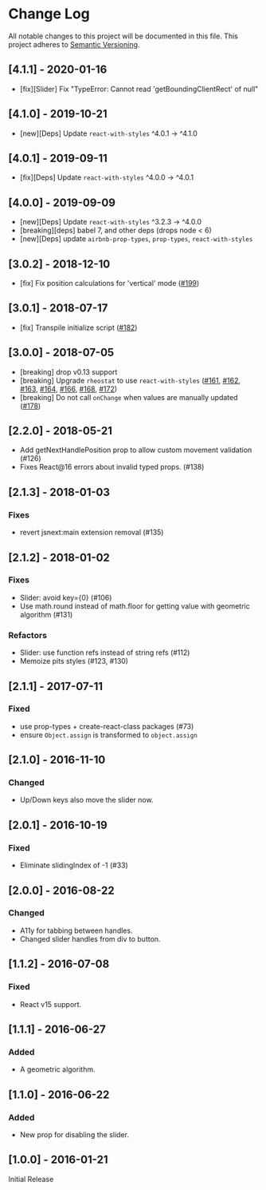 # Change Log

All notable changes to this project will be documented in this file.
This project adheres to [Semantic Versioning](http://semver.org/).

## [4.1.1] - 2020-01-16
- [fix][Slider] Fix "TypeError: Cannot read 'getBoundingClientRect' of null"

## [4.1.0] - 2019-10-21
- [new][Deps] Update `react-with-styles` ^4.0.1 -> ^4.1.0

## [4.0.1] - 2019-09-11
- [fix][Deps] Update `react-with-styles` ^4.0.0 -> ^4.0.1

## [4.0.0] - 2019-09-09
- [new][Deps] Update `react-with-styles` ^3.2.3 -> ^4.0.0
- [breaking][deps] babel 7, and other deps (drops node < 6)
- [new][Deps] update `airbnb-prop-types`, `prop-types`, `react-with-styles`

## [3.0.2] - 2018-12-10
- [fix] Fix position calculations for 'vertical' mode ([#199](https://github.com/airbnb/rheostat/pull/199))

## [3.0.1] - 2018-07-17
- [fix] Transpile initialize script ([#182](https://github.com/airbnb/rheostat/pull/182))

## [3.0.0] - 2018-07-05
- [breaking] drop v0.13 support
- [breaking] Upgrade `rheostat` to use `react-with-styles` ([#161](https://github.com/airbnb/rheostat/pull/161), [#162](https://github.com/airbnb/rheostat/pull/162), [#163](https://github.com/airbnb/rheostat/pull/163), [#164](https://github.com/airbnb/rheostat/pull/164), [#166](https://github.com/airbnb/rheostat/pull/166), [#168](https://github.com/airbnb/rheostat/pull/168), [#172](https://github.com/airbnb/rheostat/pull/172))
- [breaking] Do not call `onChange` when values are manually updated ([#178](https://github.com/airbnb/rheostat/pull/178))

## [2.2.0] - 2018-05-21

- Add getNextHandlePosition prop to allow custom movement validation (#126)
- Fixes React@16 errors about invalid typed props. (#138)

## [2.1.3] - 2018-01-03

### Fixes

- revert jsnext:main extension removal (#135)

## [2.1.2] - 2018-01-02

### Fixes

- Slider: avoid key={0} (#106)
- Use math.round instead of math.floor for getting value with geometric algorithm (#131)

### Refactors

- Slider: use function refs instead of string refs (#112)
- Memoize pits styles (#123, #130)

## [2.1.1] - 2017-07-11

### Fixed

- use prop-types + create-react-class packages (#73)
- ensure `Object.assign` is transformed to `object.assign`

## [2.1.0] - 2016-11-10

### Changed

- Up/Down keys also move the slider now.

## [2.0.1] - 2016-10-19

### Fixed

- Eliminate slidingIndex of -1 (#33)

## [2.0.0] - 2016-08-22

### Changed

- A11y for tabbing between handles.
- Changed slider handles from div to button.

## [1.1.2] - 2016-07-08

### Fixed

- React v15 support.

## [1.1.1] - 2016-06-27

### Added

- A geometric algorithm.

## [1.1.0] - 2016-06-22

### Added

- New prop for disabling the slider.

## [1.0.0] - 2016-01-21

Initial Release
